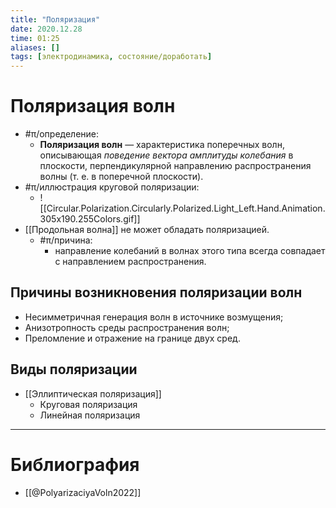 ```yaml
---
title: "Поляризация"
date: 2020.12.28
time: 01:25
aliases: []
tags: [электродинамика, состояние/доработать]
---
```


# Поляризация волн

- #π/определение:
	- **Поляризация волн** — характеристика поперечных волн, описывающая *поведение вектора амплитуды колебания* в плоскости, перпендикулярной направлению распространения волны (т. е. в поперечной плоскости).
- #π/иллюстрация круговой поляризации:
	- ![[Circular.Polarization.Circularly.Polarized.Light_Left.Hand.Animation.305x190.255Colors.gif]]
- [[Продольная волна]] не может обладать поляризацией.
	- #π/причина:
		- направление колебаний в волнах этого типа всегда совпадает с направлением распространения.

## Причины возникновения поляризации волн

- Несимметричная генерация волн в источнике возмущения;
- Анизотропность среды распространения волн;
- Преломление и отражение на границе двух сред.

## Виды поляризации

- [[Эллиптическая поляризация]]
	- Круговая поляризация
	- Линейная поляризация

---

# Библиография

- [[@PolyarizaciyaVoln2022]]